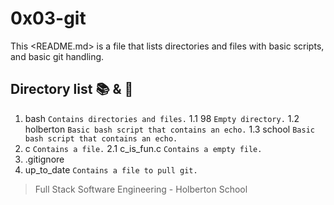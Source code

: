 # 0x03-git

This <README.md> is a file that lists directories and files with basic scripts,
and basic git handling.

## Directory list :books: & :page_facing_up:

1. bash ```Contains directories and files.```
   1.1 98 ```Empty directory.```
   1.2 holberton ```Basic bash script that contains an echo.```
   1.3 school ```Basic bash script that contains an echo.```
2. c ```Contains a file.```
   2.1 c_is_fun.c ```Contains a empty file.```
3. .gitignore
4. up_to_date ```Contains a file to pull git.```

> Full Stack Software Engineering - Holberton School